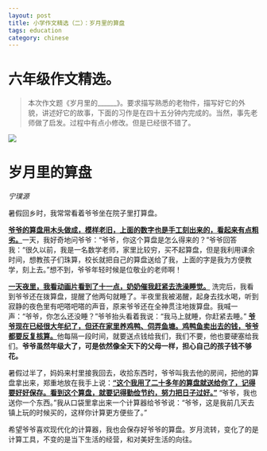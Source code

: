 ```yaml
---
layout: post
title: 小学作文精选（二）：岁月里的算盘
tags: education
category: chinese
---
```


# 六年级作文精选。

> 本次作文题《岁月里的______》。要求描写熟悉的老物件，描写好它的外貌，讲述好它的故事，下面的习作是在四十五分钟内完成的。当然，事先老师做了启发。过程中有点小修改。但是已经很不错了。

![](https://crsando.github.io/images/2024-10-27/supan.png)
            
# 岁月里的算盘
*宁璞源*

暑假回乡时，我常常看着爷爷坐在院子里打算盘。

<u>**爷爷的算盘用木头做成，模样老旧，上面的数字也是手工刻出来的，看起来有点粗劣。**</u>一天，我好奇地问爷爷：“爷爷，你这个算盘是怎么得来的？”爷爷回答我：“很久以前，我是一名数学老师，家里比较穷，买不起算盘，但是我利用课余时间，想教孩子们珠算，校长就把自己的算盘送给了我，上面的字是我为方便教学，刻上去。”想不到，爷爷年轻时候是位敬业的老师啊！

<u>**一天夜里，我看动画片看到了十一点，奶奶催我赶紧去洗澡睡觉。**</u> 洗完后，我看到爷爷还在拨算盘，提醒了他两句就睡了。半夜里我被渴醒，起身去找水喝，听到寂静的夜色里有吧嗒吧嗒的声音，原来爷爷还在全神贯注地拨算盘。我喊一声：“爷爷，你怎么还没睡？”爷爷抬头看着我说：“我马上就睡，你赶紧去睡。” <u>**爷爷现在已经很大年纪了，但还在家里养鸡鸭、伺弄鱼塘。鸡鸭鱼卖出去的钱，爷爷都要反复核算。**</u>他每隔一段时间，就要送点钱给我们，我们不要，他也要硬塞给我们。**爷爷虽然年级大了，可是依然像全天下的父母一样，担心自己的孩子钱不够花。**

暑假过半了，妈妈来村里接我回去，收拾东西时，爷爷叫我去他的房间，把他的算盘拿出来，郑重地放在我手上说：<u>**“这个我用了二十多年的算盘就送给你了，记得要好好保存。看到这个算盘，就要记得勤俭节约，努力把日子过好。”**</u> “爷爷，我也送你一个东西。”我从口袋里拿出来一个计算器给爷爷说：“爷爷，这是我前几天去镇上玩的时候买的，这样你计算更方便些了。”

希望爷爷喜欢现代化的计算器，我也会保存好爷爷的算盘。岁月流转，变化了的是计算工具，不变的是当下生活的经营，和对美好生活的向往。